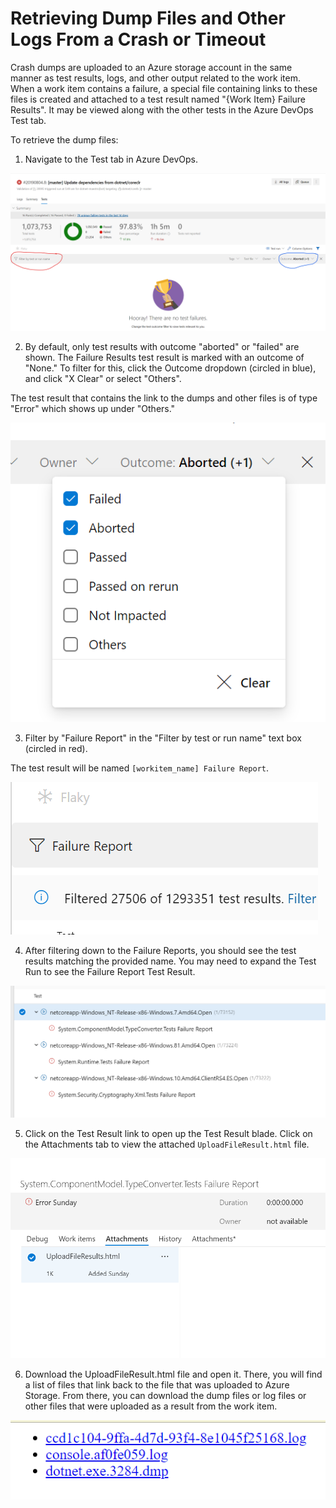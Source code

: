 # Retrieving Dump Files and Other Logs From a Crash or Timeout

Crash dumps are uploaded to an Azure storage account in the same manner as test results, logs, and other output related to the work item. When a work item contains a failure, a special file containing links to these files is created and attached to a test result named "{Work Item} Failure Results". It may be viewed along with the other tests in the Azure DevOps Test tab.

To retrieve the dump files:

1. Navigate to the Test tab in Azure DevOps.

![AzDO Test Tab](DumpsTestTab.png)

2. By default, only test results with outcome "aborted" or "failed" are shown. The Failure Results test result is marked with an outcome of "None." To filter for this, click the Outcome dropdown (circled in blue), and click "X Clear" or select "Others". 

The test result that contains the link to the dumps and other files is of type "Error" which shows up under "Others."

![Outcome dropdown](DumpsOutcomeDropdown.png)

3. Filter by "Failure Report" in the "Filter by test or run name" text box (circled in red). 

The test result will be named `[workitem_name] Failure Report`.

![Failure Report Filter](DumpsFailureReportFilter.png)

4. After filtering down to the Failure Reports, you should see the test results matching the provided name. You may need to expand the Test Run to see the Failure Report Test Result. 

![Failure Report Test Results](DumpsFailureReportTestResults.png)

5. Click on the Test Result link to open up the Test Result blade. Click on the Attachments tab to view the attached `UploadFileResult.html` file. 

![UploadFileResult.html Attachment](DumpsUploadFileResultsAttachment.png)

6. Download the UploadFileResult.html file and open it. There, you will find a list of files that link back to the file that was uploaded to Azure Storage. From there, you can download the dump files or log files or other files that were uploaded as a result from the work item. 

![Upload File Links](DumpsUploadFileLinks.png)
